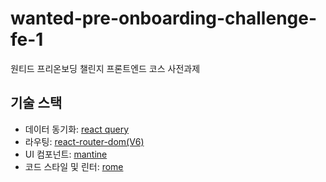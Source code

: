 # wanted-pre-onboarding-challenge-fe-1

원티드 프리온보딩 챌린지 프론트엔드 코스 사전과제

## 기술 스택

- 데이터 동기화: [react query](https://react-query-v3.tanstack.com/)
- 라우팅: [react-router-dom(V6)](https://github.com/remix-run/react-router)
- UI 컴포넌트: [mantine](https://mantine.dev)
- 코드 스타일 및 린터: [rome](https://rome.tools/)
